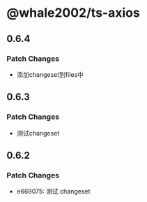 # @whale2002/ts-axios

## 0.6.4

### Patch Changes

- 添加changeset到files中

## 0.6.3

### Patch Changes

- 测试changeset

## 0.6.2

### Patch Changes

- e669075: 测试 changeset
